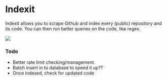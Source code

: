 # Indexit

Indexit allows you to scrape Github and index every (public) repository and its code. You can then run better queries on the code, like regex.

<img src="https://i.imgur.com/8oGzPY6.png">

### Todo


- Better rate limit checking/management.
- Batch insert in to database to speed it up??
- Once indexed, check for updated code